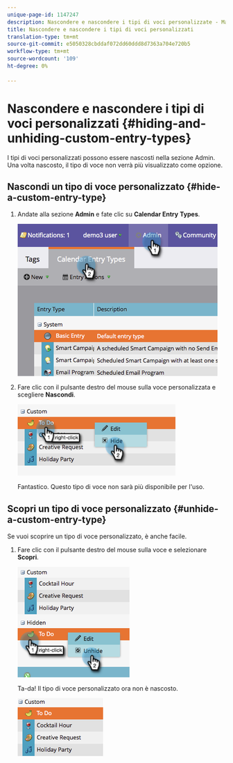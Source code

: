 ```yaml
---
unique-page-id: 1147247
description: Nascondere e nascondere i tipi di voci personalizzate - Marketo Docs - Documentazione prodotto
title: Nascondere e nascondere i tipi di voci personalizzati
translation-type: tm+mt
source-git-commit: e5050328cbddaf072dd60ddd8d7363a704e720b5
workflow-type: tm+mt
source-wordcount: '109'
ht-degree: 0%

---
```



# Nascondere e nascondere i tipi di voci personalizzati {#hiding-and-unhiding-custom-entry-types}

I tipi di voci personalizzati possono essere nascosti nella sezione Admin. Una volta nascosto, il tipo di voce non verrà più visualizzato come opzione.

## Nascondi un tipo di voce personalizzato {#hide-a-custom-entry-type}

1. Andate alla sezione **Admin** e fate clic su **Calendar Entry** **Types**.

   ![](assets/image2014-9-24-10-3a11-3a49.png)

1. Fare clic con il pulsante destro del mouse sulla voce personalizzata e scegliere **Nascondi**.

   ![](assets/image2014-9-24-10-3a11-3a54.png)

   Fantastico. Questo tipo di voce non sarà più disponibile per l&#39;uso.

## Scopri un tipo di voce personalizzato {#unhide-a-custom-entry-type}

Se vuoi scoprire un tipo di voce personalizzato, è anche facile.

1. Fare clic con il pulsante destro del mouse sulla voce e selezionare **Scopri**.

   ![](assets/image2014-9-24-10-3a12-3a14.png)

   Ta-da! Il tipo di voce personalizzato ora non è nascosto.

   ![](assets/image2014-9-24-10-3a12-3a19.png)
